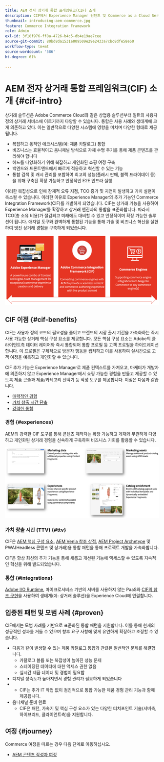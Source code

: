```yaml
---
title: AEM 전자 상거래 통합 프레임워크(CIF) 소개
description: CIF에서 Experience Manager 컨텐츠 및 Commerce as a Cloud Service을 사용하고 관리하는 방법을 이해합니다.
thumbnail: introducing-aem-commerce.jpg
feature: Commerce Integration Framework
role: Admin
exl-id: 3f18f976-ff8a-4726-b4c5-db4e19ae7cee
source-git-commit: 80bd8da1531e009509e29e2433a7cbc8dfe58e60
workflow-type: tm+mt
source-wordcount: '586'
ht-degree: 61%

---
```



# AEM 전자 상거래 통합 프레임워크(CIF) 소개 {#cif-intro}

상거래 솔루션은 Adobe Commerce Cloud와 같은 상업용 솔루션부터 일련의 사용자 정의 상거래 서비스에 이르기까지 다양할 수 있습니다. 통합은 사용 사례와 생태계에 크게 의존하고 있다. 이는 일반적으로 다양한 시스템에 영향을 미치며 다양한 형태로 제공됩니다.

* 복잡하고 동적인 에코시스템(예: 제품 카탈로그) 통합
* 비즈니스는 효율적이고 옴니채널 방식으로 자체 수명 주기를 통해 제품 콘텐츠를 관리해야 합니다
* 헤드를 다양화하기 위해 복잡하고 개인화된 쇼핑 여정 구축
* 백엔드와 프론트엔드에서 빠르게 적응하고 혁신할 수 있는 기능
* 통합 검색 및 캐시 관리를 포함하여 최고의 성능(플래시 판매, 블랙 프라이데이 등)을 위해 구축된 확장 가능하고 안정적인 E2E 인프라 실행

이러한 복잡성으로 인해 잠재적 오류 지점, TCO 증가 및 지연이 발생하고 가치 실현이 축소될 수 있습니다. 이러한 이유로 Experience Manager의 추가 기능인 Commerce Integration Framework(CIF)를 개발하게 되었습니다. CIF는 상거래 기능을 사용하여 Experience Manager를 확장하고 상거래 엔진과의 통합을 표준화합니다. 따라서 TCO(총 소유 비용)가 절감되고 미래에도 대비할 수 있고 안정적이며 확장 가능한 솔루션이 됩니다. 애자일 도구와 완벽하게 통합된 기능을 통해 기술 및 비즈니스 혁신을 실현하여 멋진 상거래 경험을 구축하게 되었습니다.

![CIF 요소](./assets/CIF/CIF_Overview.png)

## CIF 이점 {#cif-benefits}

CIF는 사용자 정의 코드의 필요성을 줄이고 브랜드의 시장 출시 기간을 가속화하는 즉시 사용 가능한 상거래 핵심 구성 요소를 제공합니다. 모든 핵심 구성 요소는 Adobe의 클라이언트측 데이터 레이어와 즉시 통합되어 통합 프로필 등 고객 프로필을 하이드레이션합니다. 이 프로필은 구체적으로 방문자 행동을 캡처하고 이를 사용하여 실시간으로 고객 여정을 예측하고 개인화할 수 있습니다.

CIF 추가 기능은 Experience Manager로 제품 컨텍스트를 가져오고, 마케터가 개발자에 의존하지 않고 Experience Manager에서 쇼핑 가능한 경험을 만들고 제공할 수 있도록 제품 콘솔과 제품/카테고리 선택기 등 작성 도구를 제공합니다. 이점은 다음과 같습니다.

* [매력적인 경험](#experiences)
* [가치 창출 시간 단축](#ttv)
* [강력한 통합](#integrations)

### 경험 {#experiences}

AEM의 강력한 CIF 도구를 통해 콘텐츠 제작자는 확장 가능하고 게재와 무관하게 다양하고 개인화된 상거래 경험을 신속하게 구축하여 비즈니스 기회를 활용할 수 있습니다.

![CIF 요소](./assets/CIF/CIF_Product_Experience_Management.png)

### 가치 창출 시간 (TTV) {#ttv}

CIF은 [AEM 핵심 구성 요소](https://www.aemcomponents.dev/), [AEM Venia 참조 상점](https://github.com/adobe/aem-cif-guides-venia), [AEM Project Archetype](https://experienceleague.adobe.com/docs/experience-manager-core-components/using/developing/archetype/overview.html?lang=ko) 및 PWA(Headless 콘텐츠 및 상거래)용 통합 패턴을 통해 프로젝트 개발을 가속화합니다.

CIF은 항상 최신의 추가 기능을 통해 새롭고 개선된 기능에 액세스할 수 있도록 지속적인 혁신을 위해 빌드되었습니다.

### 통합 {#integrations}

[Adobe I/O Runtime](https://www.adobe.io/apis/experienceplatform/runtime.html), 마이크로서비스 기반의 서버를 사용하지 않는 PaaS와 [CIF의 참조 구현](https://github.com/adobe/commerce-cif-graphql-integration-reference)을 사용하여 생태계(예: 상거래 솔루션)을 Experience Cloud에 연결합니다.

## 입증된 패턴 및 모범 사례 {#proven}

CIF에서는 모범 사례를 기반으로 표준화된 통합 패턴을 지원합니다. 이를 통해 현재의 성공적인 성과를 거둘 수 있으며 향후 요구 사항에 맞게 유연하게 확장하고 조정할 수 있습니다.

* 다음과 같이 발생할 수 있는 제품 카탈로그 통합과 관련된 일반적인 문제를 해결합니다.
   * 카탈로그 볼륨 또는 복잡성이 높아진 성능 문제
   * 스테이징된 데이터에 대한 액세스 권한 없음
   * 실시간 제품 데이터 및 경험이 필요함
* 디지털 성숙도가 높아지면서 경험 관리가 필요하게 되었습니다
* &#x200B;
   * CIF는 추가 IT 작업 없이 점진적으로 통합 가능한 제품 경험 관리 기능과 함께 제공됩니다.
* 옴니채널 준비 완료
   * CIF은 패턴, 가속기 및 핵심 구성 요소가 있는 다양한 터치포인트 기술(서버측, 하이브리드, 클라이언트측)을 지원합니다.

## 여정 {#journey}

Commerce 여정을 따르는 경우 다음 단계로 이동하십시오.

* [AEM 콘텐츠 작성자 여정](/help/commerce-cloud/cif-storefront/commerce-journeys/aem-commerce-content-author/getting-started.md)
